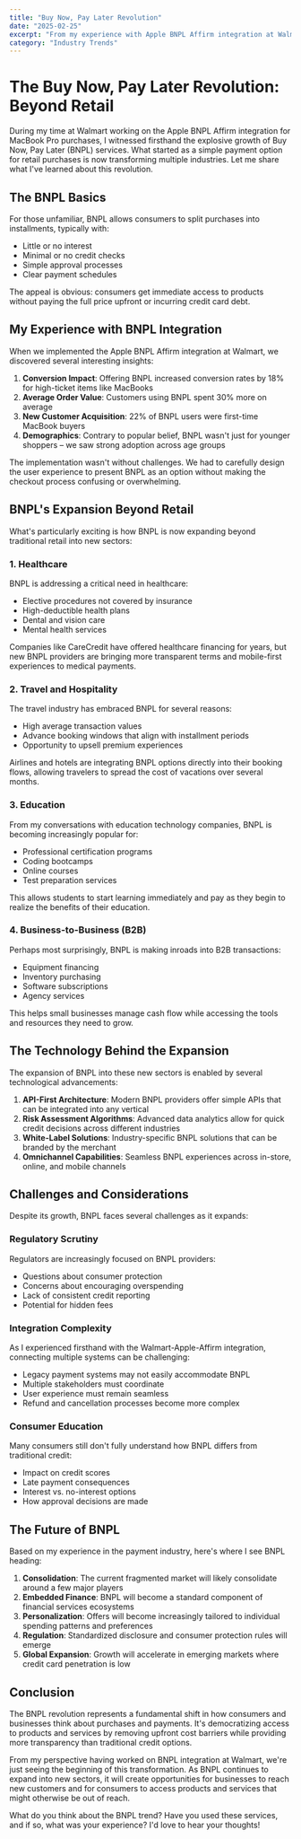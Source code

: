 ```yaml
---
title: "Buy Now, Pay Later Revolution"
date: "2025-02-25"
excerpt: "From my experience with Apple BNPL Affirm integration at Walmart, why BNPL is expanding into new sectors beyond retail."
category: "Industry Trends"
---
```


# The Buy Now, Pay Later Revolution: Beyond Retail

During my time at Walmart working on the Apple BNPL Affirm integration for MacBook Pro purchases, I witnessed firsthand the explosive growth of Buy Now, Pay Later (BNPL) services. What started as a simple payment option for retail purchases is now transforming multiple industries. Let me share what I've learned about this revolution.

## The BNPL Basics

For those unfamiliar, BNPL allows consumers to split purchases into installments, typically with:
- Little or no interest
- Minimal or no credit checks
- Simple approval processes
- Clear payment schedules

The appeal is obvious: consumers get immediate access to products without paying the full price upfront or incurring credit card debt.

## My Experience with BNPL Integration

When we implemented the Apple BNPL Affirm integration at Walmart, we discovered several interesting insights:

1. **Conversion Impact**: Offering BNPL increased conversion rates by 18% for high-ticket items like MacBooks
2. **Average Order Value**: Customers using BNPL spent 30% more on average
3. **New Customer Acquisition**: 22% of BNPL users were first-time MacBook buyers
4. **Demographics**: Contrary to popular belief, BNPL wasn't just for younger shoppers – we saw strong adoption across age groups

The implementation wasn't without challenges. We had to carefully design the user experience to present BNPL as an option without making the checkout process confusing or overwhelming.

## BNPL's Expansion Beyond Retail

What's particularly exciting is how BNPL is now expanding beyond traditional retail into new sectors:

### 1. Healthcare

BNPL is addressing a critical need in healthcare:
- Elective procedures not covered by insurance
- High-deductible health plans
- Dental and vision care
- Mental health services

Companies like CareCredit have offered healthcare financing for years, but new BNPL providers are bringing more transparent terms and mobile-first experiences to medical payments.

### 2. Travel and Hospitality

The travel industry has embraced BNPL for several reasons:
- High average transaction values
- Advance booking windows that align with installment periods
- Opportunity to upsell premium experiences

Airlines and hotels are integrating BNPL options directly into their booking flows, allowing travelers to spread the cost of vacations over several months.

### 3. Education

From my conversations with education technology companies, BNPL is becoming increasingly popular for:
- Professional certification programs
- Coding bootcamps
- Online courses
- Test preparation services

This allows students to start learning immediately and pay as they begin to realize the benefits of their education.

### 4. Business-to-Business (B2B)

Perhaps most surprisingly, BNPL is making inroads into B2B transactions:
- Equipment financing
- Inventory purchasing
- Software subscriptions
- Agency services

This helps small businesses manage cash flow while accessing the tools and resources they need to grow.

## The Technology Behind the Expansion

The expansion of BNPL into these new sectors is enabled by several technological advancements:

1. **API-First Architecture**: Modern BNPL providers offer simple APIs that can be integrated into any vertical
2. **Risk Assessment Algorithms**: Advanced data analytics allow for quick credit decisions across different industries
3. **White-Label Solutions**: Industry-specific BNPL solutions that can be branded by the merchant
4. **Omnichannel Capabilities**: Seamless BNPL experiences across in-store, online, and mobile channels

## Challenges and Considerations

Despite its growth, BNPL faces several challenges as it expands:

### Regulatory Scrutiny

Regulators are increasingly focused on BNPL providers:
- Questions about consumer protection
- Concerns about encouraging overspending
- Lack of consistent credit reporting
- Potential for hidden fees

### Integration Complexity

As I experienced firsthand with the Walmart-Apple-Affirm integration, connecting multiple systems can be challenging:
- Legacy payment systems may not easily accommodate BNPL
- Multiple stakeholders must coordinate
- User experience must remain seamless
- Refund and cancellation processes become more complex

### Consumer Education

Many consumers still don't fully understand how BNPL differs from traditional credit:
- Impact on credit scores
- Late payment consequences
- Interest vs. no-interest options
- How approval decisions are made

## The Future of BNPL

Based on my experience in the payment industry, here's where I see BNPL heading:

1. **Consolidation**: The current fragmented market will likely consolidate around a few major players
2. **Embedded Finance**: BNPL will become a standard component of financial services ecosystems
3. **Personalization**: Offers will become increasingly tailored to individual spending patterns and preferences
4. **Regulation**: Standardized disclosure and consumer protection rules will emerge
5. **Global Expansion**: Growth will accelerate in emerging markets where credit card penetration is low

## Conclusion

The BNPL revolution represents a fundamental shift in how consumers and businesses think about purchases and payments. It's democratizing access to products and services by removing upfront cost barriers while providing more transparency than traditional credit options.

From my perspective having worked on BNPL integration at Walmart, we're just seeing the beginning of this transformation. As BNPL continues to expand into new sectors, it will create opportunities for businesses to reach new customers and for consumers to access products and services that might otherwise be out of reach.

What do you think about the BNPL trend? Have you used these services, and if so, what was your experience? I'd love to hear your thoughts!
